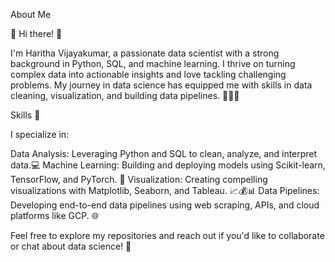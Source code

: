 About Me

🚀 Hi there! 🚀

I'm Haritha Vijayakumar, a passionate data scientist with a strong background in Python, SQL, and machine learning. 
I thrive on turning complex data into actionable insights and love tackling challenging problems. My journey in data science 
has equipped me with skills in data cleaning, visualization, and building data pipelines. 👩🏻‍💻

Skills 🎯

I specialize in:

Data Analysis: Leveraging Python and SQL to clean, analyze, and interpret data.💻
Machine Learning: Building and deploying models using Scikit-learn, TensorFlow, and PyTorch. 🤖
Visualization: Creating compelling visualizations with Matplotlib, Seaborn, and Tableau. 📈💰📊
Data Pipelines: Developing end-to-end data pipelines using web scraping, APIs, and cloud platforms like GCP. 🌐

Feel free to explore my repositories and reach out if you'd like to collaborate or chat about data science! 🤝

<!---
HarithaVijayakumar/HarithaVijayakumar is a ✨ special ✨ repository because its `README.md` (this file) appears on your GitHub profile.
You can click the Preview link to take a look at your changes.
--->
